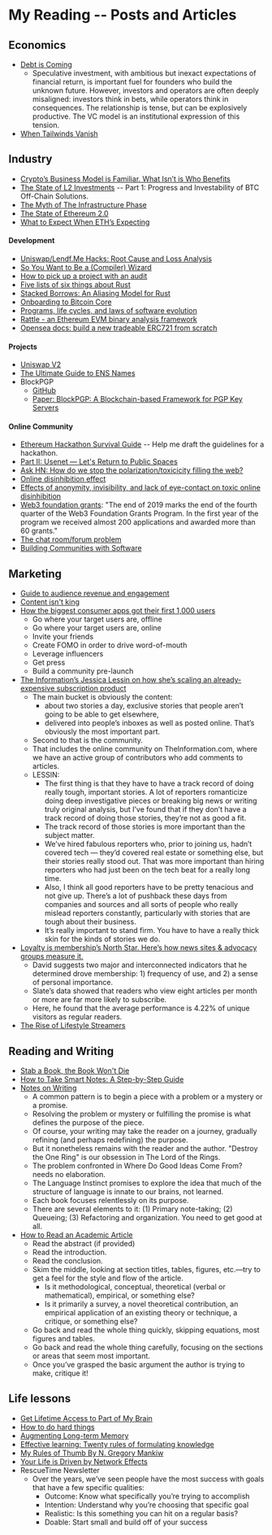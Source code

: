 #  My Reading -- Posts and Articles

## Economics

- [Debt is Coming](https://alexdanco.com/2020/02/07/debt-is-coming/)
  - Speculative investment, with ambitious but inexact expectations of financial return, is important fuel for founders who build the unknown future. However, investors and operators are often deeply misaligned: investors think in bets, while operators think in consequences. The relationship is tense, but can be explosively productive. The VC model is an institutional expression of this tension.
- [When Tailwinds Vanish](https://luttig.substack.com/p/when-tailwinds-vanish)

## Industry

- [Crypto’s Business Model is Familiar. What Isn’t is Who Benefits](https://a16z.com/2020/04/08/crypto-network-effects/)
- [The State of L2 Investments](https://www.tokendaily.co/blog/the-state-of-l2-investments) -- Part 1: Progress and Investability of BTC Off-Chain Solutions.
- [The Myth of The Infrastructure Phase](https://www.usv.com/writing/2018/10/the-myth-of-the-infrastructure-phase/)
- [The State of Ethereum 2.0](https://docs.google.com/document/d/1PS0k9MaKPdPwEw3Uh9rq7USjq7LcSpT6ICQUXRij4YE/edit#heading=h.kdbgcss2wsc)
- [What to Expect When ETH’s Expecting](https://hackernoon.com/what-to-expect-when-eths-expecting-80cb4951afcd)

#### Development

- [Uniswap/Lendf.Me Hacks: Root Cause and Loss Analysis](https://medium.com/@peckshield/uniswap-lendf-me-hacks-root-cause-and-loss-analysis-50f3263dcc09)
- [So You Want to Be a (Compiler) Wizard](https://belkadan.com/blog/2016/05/So-You-Want-To-Be-A-Compiler-Wizard/#)
- [How to pick up a project with an audit](https://bluesock.org/~willkg/blog/dev/auditing_projects.html)
- [Five lists of six things about Rust](https://graydon2.dreamwidth.org/214016.html)
- [Stacked Borrows: An Aliasing Model for Rust](https://plv.mpi-sws.org/rustbelt/stacked-borrows/paper.pdf)
- [Onboarding to Bitcoin Core](https://medium.com/@amitiu/onboarding-to-bitcoin-core-7c1a83b20365)
- [Programs, life cycles, and laws of software evolution](https://blog.acolyer.org/2020/02/14/programs-life-cycles-laws/)
- [Rattle - an Ethereum EVM binary analysis framework](https://www.trailofbits.com/presentations/rattle/)
- [Opensea docs: build a new tradeable ERC721 from scratch](https://docs.opensea.io/docs)

#### Projects

- [Uniswap V2](https://uniswap.org/blog/uniswap-v2/)
- [The Ultimate Guide to ENS Names](https://medium.com/@eric.conner/the-ultimate-guide-to-ens-names-aa541586067a)
- BlockPGP
  - [GitHub](https://github.com/alyakubov/blockpgp)
  - [Paper: BlockPGP: A Blockchain-based Framework for PGP Key Servers](https://www.researchgate.net/publication/281144277_From_Pretty_Good_To_Great_Enhancing_PGP_using_Bitcoin_and_the_Blockchain)

#### Online Community

- [Ethereum Hackathon Survival Guide](https://media.consensys.net/ethereum-hackathon-survival-guide-aea1d65ba006) -- Help me draft the guidelines for a hackathon.
- [Part II: Usenet — Let's Return to Public Spaces](https://october.substack.com/p/part-ii-usenet-a-genuinely-public)
- [Ask HN: How do we stop the polarization/toxicicity filling the web?](https://news.ycombinator.com/item?id=22178292)
- [Online disinhibition effect](https://en.wikipedia.org/wiki/Online_disinhibition_effect)
- [Effects of anonymity, invisibility, and lack of eye-contact on toxic
online disinhibition](https://www.sci-hub.tw/10.1016/j.chb.2011.10.014)
- [Web3 foundation grants](https://medium.com/web3foundation/wrap-up-for-winter-with-our-wave-four-grant-recipients-52c27b831a6e): "The end of 2019 marks the end of the fourth quarter of the Web3 Foundation Grants Program. In the first year of the program we received almost 200 applications and awarded more than 60 grants."
- [The chat room/forum problem](https://scobleizer.blog/2009/11/02/the-chat-roomforum-problem-an-apology-to-technosailor/)
- [Building Communities with Software](https://www.joelonsoftware.com/2003/03/03/building-communities-with-software/)

## Marketing

- [Guide to audience revenue and engagement](https://www.cjr.org/tow_center_reports/guide-to-audience-revenue-and-engagement.php)
- [Content isn't king](https://www.ben-evans.com/benedictevans/2017/7/13/content-isnt-king)
- [How the biggest consumer apps got their first 1,000 users](https://angel.co/today/stories/how-the-biggest-consumer-apps-got-their-first-1-000-users-21308?utm_source=Iterable&utm_medium=email&utm_campaign=newsletter-20200521)
  - Go where your target users are, offline
  - Go where your target users are, online
  - Invite your friends
  - Create FOMO in order to drive word-of-mouth
  - Leverage influencers
  - Get press
  - Build a community pre-launch
- [The Information’s Jessica Lessin on how she’s scaling an already-expensive subscription product](https://www.niemanlab.org/2016/10/the-informations-jessica-lessin-on-how-shes-scaling-an-already-expensive-subscription-product/)
  - The main bucket is obviously the content: 
    - about two stories a day, exclusive stories that people aren’t going to be able to get elsewhere, 
    - delivered into people’s inboxes as well as posted online. That’s obviously the most important part.
  - Second to that is the community. 
  - That includes the online community on TheInformation.com, where we have an active group of contributors who add comments to articles. 
  - LESSIN:
    - The first thing is that they have to have a track record of doing really tough, important stories. A lot of reporters romanticize doing deep investigative pieces or breaking big news or writing truly original analysis, but I’ve found that if they don’t have a track record of doing those stories, they’re not as good a fit.
    - The track record of those stories is more important than the subject matter. 
    - We’ve hired fabulous reporters who, prior to joining us, hadn’t covered tech — they’d covered real estate or something else, but their stories really stood out. That was more important than hiring reporters who had just been on the tech beat for a really long time.
    - Also, I think all good reporters have to be pretty tenacious and not give up. There’s a lot of pushback these days from companies and sources and all sorts of people who really mislead reporters constantly, particularly with stories that are tough about their business. 
    - It’s really important to stand firm. You have to have a really thick skin for the kinds of stories we do.
- [Loyalty is membership’s North Star. Here’s how news sites & advocacy groups measure it.](https://membershippuzzle.org/articles-overview/membership-benchmarks)
  - David suggests two major and interconnected indicators that he determined drove membership: 1) frequency of use, and 2) a sense of personal importance. 
  - Slate’s data showed that readers who view eight articles per month or more are far more likely to subscribe. 
  - Here, he found that the average performance is 4.22% of unique visitors as regular readers.
- [The Rise of Lifestyle Streamers](https://a16z.com/2020/04/08/lifestyle-streamers/)

## Reading and Writing

- [Stab a Book, the Book Won't Die](https://craigmod.com/essays/media_accounting/)
- [How to Take Smart Notes: A Step-by-Step Guide](https://www.nateliason.com/blog/smart-notes)
- [Notes on Writing](https://github.com/mnielsen/notes-on-writing/blob/master/notes_on_writing.md)
  - A common pattern is to begin a piece with a problem or a mystery or a promise. 
  - Resolving the problem or mystery or fulfilling the promise is what defines the purpose of the piece. 
  - Of course, your writing may take the reader on a journey, gradually refining (and perhaps redefining) the purpose. 
  - But it nonetheless remains with the reader and the author. "Destroy the One Ring" is our obsession in The Lord of the Rings. 
  - The problem confronted in Where Do Good Ideas Come From? needs no elaboration. 
  - The Language Instinct promises to explore the idea that much of the structure of language is innate to our brains, not learned. 
  - Each book focuses relentlessly on its purpose.
  - There are several elements to it: (1) Primary note-taking; (2) Queueing; (3) Refactoring and organization. You need to get good at all.
- [How to Read an Academic Article](https://organizationsandmarkets.com/2010/08/31/how-to-read-an-academic-article/)
  - Read the abstract (if provided)
  - Read the introduction.
  - Read the conclusion.
  - Skim the middle, looking at section titles, tables, figures, etc.—try to get a feel for the style and flow of the article.
    - Is it methodological, conceptual, theoretical (verbal or mathematical), empirical, or something else?
    - Is it primarily a survey, a novel theoretical contribution, an empirical application of an existing theory or technique, a critique, or something else?
  - Go back and read the whole thing quickly, skipping equations, most figures and tables.
  - Go back and read the whole thing carefully, focusing on the sections or areas that seem most important.
  - Once you’ve grasped the basic argument the author is trying to make, critique it!

## Life lessons

- [Get Lifetime Access to Part of My Brain](https://www.nateliason.com/brain)
- [How to do hard things](https://www.drmaciver.com/2019/05/how-to-do-hard-things/)
- [Augmenting Long-term Memory](http://augmentingcognition.com/ltm.html)
- [Effective learning: Twenty rules of formulating knowledge](https://www.supermemo.com/en/archives1990-2015/articles/20rules)
- [My Rules of Thumb By N. Gregory Mankiw](http://scholar.harvard.edu/files/mankiw/files/my_rules_of_thumb.pdf)
- [Your Life is Driven by Network Effects](https://www.nfx.com/post/your-life-network-effects)
- RescueTime Newsletter
  - Over the years, we’ve seen people have the most success with goals that have a few specific qualities:
    - Outcome: Know what specifically you’re trying to accomplish
    - Intention: Understand why you’re choosing that specific goal
    - Realistic: Is this something you can hit on a regular basis?
    - Doable: Start small and build off of your success
